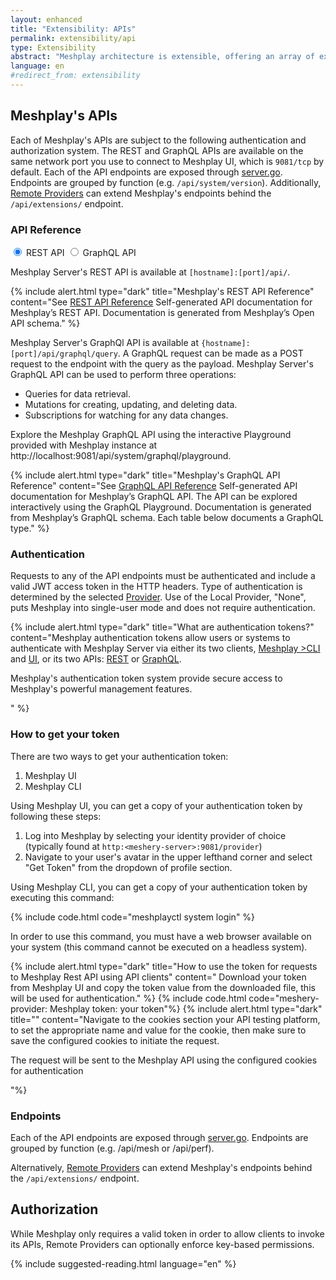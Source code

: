 ```yaml
---
layout: enhanced
title: "Extensibility: APIs"
permalink: extensibility/api
type: Extensibility
abstract: "Meshplay architecture is extensible, offering an array of extension points and REST and GraphQL APIs."
language: en
#redirect_from: extensibility
---
```


## Meshplay's APIs

Each of Meshplay's APIs are subject to the following authentication and authorization system. The REST and GraphQL APIs are available on the same network port you use to connect to Meshplay UI, which is `9081/tcp` by default. Each of the API endpoints are exposed through [server.go](https://github.com/khulnasoft/meshplay/blob/master/server/router/server.go). Endpoints are grouped by function (e.g. `/api/system/version`). Additionally, [Remote Providers](./providers) can extend Meshplay's endpoints behind the `/api/extensions/` endpoint.

### API Reference

<main>
  
<input id="tab1" type="radio" name="tabs" checked>
<label for="tab1">REST API</label>

<input id="tab2" type="radio" name="tabs">
<label for="tab2">GraphQL API</label>

<section class="tabbed" id="content1">
<p>Meshplay Server's REST API is available at <code>[hostname]:[port]/api/</code>.</p>

{% include alert.html type="dark" title="Meshplay's REST API Reference" content="See <a href='/reference/rest-apis'>REST API Reference</a> Self-generated API documentation for Meshplay’s REST API. Documentation is generated from Meshplay’s Open API schema." %}

</section>

<section class="tabbed" id="content2">


<p>Meshplay Server's GraphQl API is available at <code>{hostname]:[port]/api/graphql/query</code>. A GraphQL request can be made as a POST request to the endpoint with the query as the payload. Meshplay Server's GraphQL API can be used to perform three operations:</p>

<ul>
  <li>Queries for data retrieval.</li>
  <li>Mutations for creating, updating, and deleting data.</li>
   <li>Subscriptions for watching for any data changes.</li>
</ul>
<p>
Explore the Meshplay GraphQL API using the interactive Playground provided with Meshplay instance at http://localhost:9081/api/system/graphql/playground.</p>

{% include alert.html type="dark" title="Meshplay's GraphQL API Reference" content="See <a href='/reference/graphql-apis'>GraphQL API Reference</a> Self-generated API documentation for Meshplay’s GraphQL API. The API can be explored interactively using the GraphQL Playground. Documentation is generated from Meshplay’s GraphQL schema. Each table below documents a GraphQL type." %}

  </section>
    
</main>

### Authentication

Requests to any of the API endpoints must be authenticated and include a valid JWT access token in the HTTP headers. Type of authentication is determined by the selected [Provider](#providers). Use of the Local Provider, "None", puts Meshplay into single-user mode and does not require authentication.

{% include alert.html type="dark" title="What are authentication tokens?" content="Meshplay authentication tokens allow users or systems to authenticate with Meshplay Server via either its two clients, <a href='/reference/meshplayctl'>Meshplay >CLI</a> and <a href='/extensibility/api#how-to-get-your-token'>UI</a>, or its two APIs: <a href='/reference/rest-apis'>REST</a> or <a href='/reference/graphql-apis'>GraphQL</a>. <p>Meshplay's authentication token system provide secure access to Meshplay's powerful management features.</p>" %}

### How to get your token

There are two ways to get your authentication token:

1. Meshplay UI
2. Meshplay CLI

Using Meshplay UI, you can get a copy of your authentication token by following these steps:

1. Log into Meshplay by selecting your identity provider of choice (typically found at `http:<meshery-server>:9081/provider`)
2. Navigate to your user's avatar in the upper lefthand corner and select "Get Token" from the dropdown of profile section.

Using Meshplay CLI, you can get a copy of your authentication token by executing this command:

{% include code.html code="meshplayctl system login" %}

In order to use this command, you must have a web browser available on your system (this command cannot be executed on a headless system).

{% include alert.html type="dark" title="How to use the token for requests to Meshplay Rest API using API clients" content=" Download your token from Meshplay UI and copy the token value from the downloaded file, this will be used for authentication." %}
{% include code.html code="meshery-provider: Meshplay
token: your token"%}
{% include alert.html type="dark" title="" content="Navigate to the cookies section your API testing platform, to set the appropriate name and value for the cookie, then make sure to save the configured cookies to initiate the request. <p> The request will be sent to the Meshplay API using the configured cookies for authentication</p>"%}

### Endpoints

Each of the API endpoints are exposed through [server.go](https://github.com/khulnasoft/meshplay/blob/master/router/server.go). Endpoints are grouped by function (e.g. /api/mesh or /api/perf).

Alternatively, [Remote Providers](./providers) can extend Meshplay's endpoints behind the `/api/extensions/` endpoint.

## Authorization

While Meshplay only requires a valid token in order to allow clients to invoke its APIs, Remote Providers can optionally enforce key-based permissions.

{% include suggested-reading.html language="en" %}
